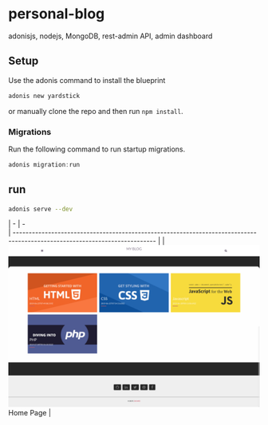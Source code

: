 # personal-blog
adonisjs, nodejs, MongoDB, rest-admin API, admin dashboard


## Setup

Use the adonis command to install the blueprint

```bash
adonis new yardstick
```

or manually clone the repo and then run `npm install`.


### Migrations

Run the following command to run startup migrations.

```js
adonis migration:run
```


## run

```bash
adonis serve --dev
```

| -                                                                                       | -                                 
| -------------------------------------------------------------------------------------------------------------------------- |
|                                            ![](./screenshots/1.png) Home Page                                              | 
